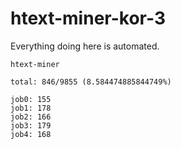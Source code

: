 # htext-miner-kor-3

Everything doing here is automated.

```
htext-miner

total: 846/9855 (8.584474885844749%)

job0: 155
job1: 178
job2: 166
job3: 179
job4: 168
```